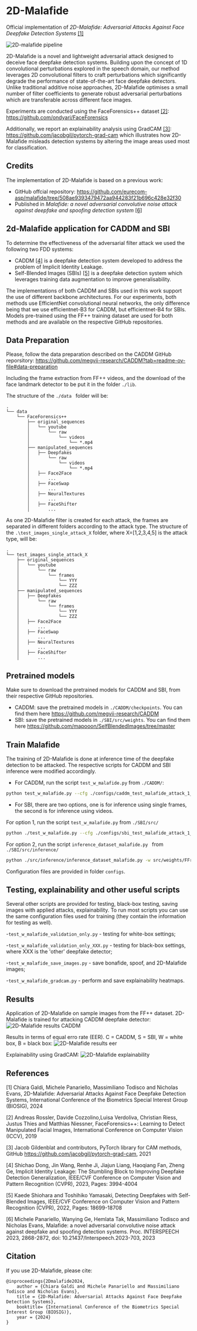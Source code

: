 # 2D-Malafide
Official implementation of *2D-Malafide: Adversarial Attacks Against Face Deepfake Detection Systems* [[1]](#mala2)

![2D-malafide pipeline](https://github.com/eurecom-fscv/2D-Malafide/blob/main/img/2D-malafide-pipeline.png?raw=true)

2D-Malafide is a novel and lightweight adversarial attack designed to deceive face deepfake detection systems. Building upon the concept of 1D convolutional perturbations explored in the speech domain, our method leverages 2D convolutional filters to craft perturbations which significantly degrade the performance of state-of-the-art face deepfake detectors. Unlike traditional additive noise approaches, 2D-Malafide optimises a small number of filter coefficients to generate robust adversarial perturbations which are transferable across different face images.

Experiments are conducted using the FaceForensics++ dataset [[2]](#ff): https://github.com/ondyari/FaceForensics

Additionally, we report an explainability analysis using GradCAM [[3]](#gradcam): https://github.com/jacobgil/pytorch-grad-cam
which illustrates how 2D-Malafide misleads detection systems by altering the image areas used most for classification.

## Credits
The implementation of 2D-Malafide is based on a previous work: 
- GitHub offcial repository: https://github.com/eurecom-asp/malafide/tree/508ae9393479472aa944283f21b696c428e32f30
- Published in *Malafide: a novel adversarial convolutive noise attack against deepfake and spoofing detection system* [[6]](#mala)

## 2d-Malafide application for CADDM and SBI
To determine the effectiveness of the adversarial filter attack we used the following two
FDD systems:
- CADDM [[4]](#caddm) is a deepfake detection system developed to address the problem of Implicit Identity Leakage.
- Self-Blended Images (SBIs) [[5]](#sbi) is a deepfake detection system which leverages training data augmentation to improve generalisability.

The implementations of both CADDM and SBIs used in this work support the use of different backbone architectures. For our experiments, both methods use EfficientNet convolutional neural networks, the only difference being that we use efficientnet-B3 for CADDM, but efficientnet-B4 for SBIs. Models pre-trained using the FF++ training dataset are used for both methods and are available on the respective GitHub repositories.

## Data Preparation
Please, follow the data preparation described on the CADDM GitHub reporsitory: https://github.com/megvii-research/CADDM?tab=readme-ov-file#data-preparation

Including the frame extraction from FF++ videos, and the download of the face landmark detector to be put it in the folder ```./lib```.

The structure of the ```./data ``` folder will be:

```code
.
└── data
    └── FaceForensics++
        ├── original_sequences
        │   └── youtube
        │       └── raw
        │           └── videos
        │               └── *.mp4
        ├── manipulated_sequences
        │   ├── Deepfakes
        │       └── raw
        │           └── videos
        │               └── *.mp4
        │   ├── Face2Face
        │		...
        │   ├── FaceSwap
        │		...
        │   ├── NeuralTextures
        │		...
        │   ├── FaceShifter
        │		...
```

As one 2D-Malafide filter is created for each attack, the frames are separated in different folders according to the attack type. The structure of the ```.\test_images_single_attack_X``` folder, where X=[1,2,3,4,5] is the attack type, will be:

```code
.
└── test_images_single_attack_X
    ├── original_sequences
    │   └── youtube
    │       └── raw
    │           └── frames
    │               └── YYY
    │               └── ZZZ
    ├── manipulated_sequences
    │   ├── Deepfakes
    │       └── raw
    │           └── frames
    │               └── YYY
    │               └── ZZZ
    │   ├── Face2Face
    │		...
    │   ├── FaceSwap
    │		...
    │   ├── NeuralTextures
    │		...
    │   ├── FaceShifter
    │		...
```

## Pretrained models
Make sure to download the pretrained models for CADDM and SBI, from their respective GitHub repositories.
- CADDM: save the pretrained models in ```./CADDM/checkpoints```. You can find them here https://github.com/megvii-research/CADDM
- SBI: save the pretrained models in ```./SBI/src/weights```. You can find them here https://github.com/mapooon/SelfBlendedImages/tree/master

## Train Malafide
The training of 2D-Malafide is done at inference time of the deepfake detection to be attacked. The respective scripts for CADDM and SBI inference were modified accordingly.

- For CADDM, run the script ```test_w_malafide.py``` from ```./CADDM/```:

```bash
python test_w_malafide.py --cfg ./configs/caddm_test_malafide_attack_1_fs_3.cfg
```
- For SBI, there are two options, one is for inference using single frames, the second is for inference using videos.

For option 1, run the script ```test_w_malafide.py``` from ```./SBI/src/```

```bash
python ./test_w_malafide.py --cfg ./configs/sbi_test_malafide_attack_1_fs_3.cfg
```

For option 2, run the script ```inference_dataset_malafide.py ``` from ```./SBI/src/inference/```

```bash
python ./src/inference/inference_dataset_malafide.py -w src/weights/FFraw.tar -d FF -f 3 -a Deepfakes -m path_to_training_results/SBI_efficientnet-b4_ep100_bs32/ -n 32
```

Configuration files are provided in folder ```configs```.

## Testing, explainability and other useful scripts
Several other scripts are provided for testing, black-box testing, saving images with applied attacks, explainability. To run most scripts you can use the same configuration files used for training (they contain the information for testing as well).

-```test_w_malafide_validation_only.py``` - testing for white-box settings;

-```test_w_malafide_validation_only_XXX.py``` - testing for black-box settings, where XXX is the 'other' deepfake detector;

-```test_w_malafide_save_images.py``` - save bonafide, spoof, and 2D-Malafide images;

-```test_w_malafide_gradcam.py``` - perform and save explainability heatmaps.

## Results

Application of 2D-Malafide on sample images from the FF++ dataset. 2D-Malafide is trained for attacking CADDM deepfake detector:
![2D-Malafide results CADDM](https://github.com/eurecom-fscv/2D-Malafide/blob/main/img/examples3.png)

Results in terms of equal erro rate (EER). C = CADDM, S = SBI, W = white box, B = black box:
![2D-Malafide results eer](https://github.com/eurecom-fscv/2D-Malafide/blob/main/img/2dmalafide_results.png)

Explainability using GradCAM:
![2D-Malafide explainability](https://github.com/eurecom-fscv/2D-Malafide/blob/main/img/2d-malafide-explainability.png)

## References
<span id="mala2">[1]</span> Chiara Galdi, Michele Panariello, Massimiliano Todisco and Nicholas Evans, 2D-Malafide: Adversarial Attacks Against Face Deepfake Detection Systems, International Conference of the Biometrics Special Interest Group (BIOSIG), 2024

<span id="ff">[2]</span> Andreas Rossler, Davide Cozzolino,Luisa Verdoliva, Christian Riess, Justus Thies and Matthias Niessner, FaceForensics++: Learning to Detect Manipulated Facial Images, International Conference on Computer Vision (ICCV), 2019

<span id="gradcam">[3]</span> Jacob Gildenblat and contributors, PyTorch library for CAM methods, GitHub https://github.com/jacobgil/pytorch-grad-cam, 2021

<span id="caddm">[4]</span> Shichao Dong, Jin Wang, Renhe Ji, Jiajun Liang, Haoqiang Fan, Zheng Ge, Implicit Identity Leakage: The Stumbling Block to Improving Deepfake Detection Generalization, IEEE/CVF Conference on Computer Vision and Pattern Recognition (CVPR), 2023, Pages: 3994-4004

<span id="sbi">[5]</span> Kaede Shiohara and Toshihiko Yamasaki, Detecting Deepfakes with Self-Blended Images, IEEE/CVF Conference on Computer Vision and Pattern Recognition (CVPR), 2022, Pages: 18699-18708

<span id="mala">[6]</span> Michele Panariello, Wanying Ge, Hemlata Tak, Massimiliano Todisco and Nicholas Evans, Malafide: a novel adversarial convolutive noise attack against deepfake and spoofing detection systems. Proc. INTERSPEECH 2023, 2868-2872, doi: 10.21437/Interspeech.2023-703, 2023

## Citation
If you use 2D-Malafide, please cite:

```
@inproceedings{2Dmalafide2024,
	author = {Chiara Galdi and Michele Panariello and Massimiliano Todisco and Nicholas Evans},
	title = {2D-Malafide: Adversarial Attacks Against Face Deepfake Detection Systems},
	booktitle= {International Conference of the Biometrics Special Interest Group (BIOSIG)},
	year = {2024}
}
```
